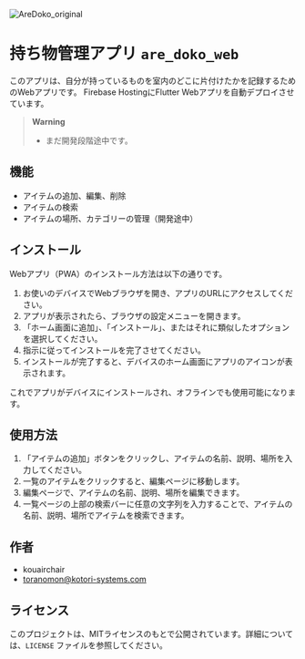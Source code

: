 ![AreDoko_original](https://user-images.githubusercontent.com/11924482/233084907-1146f1f2-a028-4cc4-a317-2ab8177f541d.png)

# 持ち物管理アプリ  `are_doko_web`

このアプリは、自分が持っているものを室内のどこに片付けたかを記録するためのWebアプリです。
Firebase HostingにFlutter Webアプリを自動デプロイさせています。

> **Warning**
> - まだ開発段階途中です。

## 機能

*   アイテムの追加、編集、削除
*   アイテムの検索
*   アイテムの場所、カテゴリーの管理（開発途中）

## インストール

Webアプリ（PWA）のインストール方法は以下の通りです。

1. お使いのデバイスでWebブラウザを開き、アプリのURLにアクセスしてください。
2. アプリが表示されたら、ブラウザの設定メニューを開きます。
3. 「ホーム画面に追加」、「インストール」、またはそれに類似したオプションを選択してください。
4. 指示に従ってインストールを完了させてください。
5. インストールが完了すると、デバイスのホーム画面にアプリのアイコンが表示されます。

これでアプリがデバイスにインストールされ、オフラインでも使用可能になります。

## 使用方法

1.  「アイテムの追加」ボタンをクリックし、アイテムの名前、説明、場所を入力してください。
2.  一覧のアイテムをクリックすると、編集ページに移動します。
3.  編集ページで、アイテムの名前、説明、場所を編集できます。
4.  一覧ページの上部の検索バーに任意の文字列を入力することで、アイテムの名前、説明、場所でアイテムを検索できます。

## 作者

*   kouairchair
*   toranomon@kotori-systems.com

## ライセンス

このプロジェクトは、MITライセンスのもとで公開されています。詳細については、`LICENSE` ファイルを参照してください。
